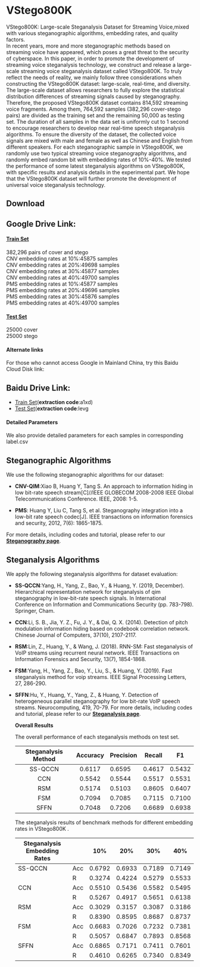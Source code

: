 # VStego800K

VStego800K: Large-scale Steganalysis Dataset for Streaming Voice,mixed with various steganographic algorithms, embedding rates, and quality factors.   
In recent years, more and more steganographic methods based on streaming voice have appeared, which poses a great threat to the security of cyberspace. In this paper, in order to promote the development of streaming voice steganalysis technology, we construct and release a large-scale streaming voice steganalysis dataset called VStego800K. To truly reflect the needs of reality, we mainly follow three considerations when constructing the VStego800K dataset: large-scale, real-time, and diversity. The large-scale dataset allows researchers to fully explore the statistical distribution differences of streaming signals caused by steganography. Therefore, the proposed VStego800K dataset contains 814,592 streaming voice fragments. Among them, 764,592 samples (382,296 cover-stego pairs) are divided as the training set and the remaining 50,000 as testing set. The duration of all samples in the data set is uniformly cut to 1 second to encourage researchers to develop near real-time speech steganalysis algorithms. To ensure the diversity of the dataset, the collected voice signals are mixed with male and female as well as Chinese and English from different speakers. For each steganographic sample in VStego800K, we randomly use two typical streaming voice steganography algorithms, and randomly embed random bit with embedding rates of 10%-40%. We tested the performance of some latest steganalysis algorithms on VStego800K, with specific results and analysis details in the experimental part. We hope that the VStego800K dataset will further promote the development of universal voice steganalysis technology.


## Download
## Google Drive Link:

#### [Train Set](https://drive.google.com/drive/folders/1IhpCFH0e5IkMzpm48IzVBDAN2VVnjSKI?usp=sharing) 

382,296 pairs of cover and stego   
CNV embedding rates at 10%:45875 samples   
CNV embedding rates at 20%:49698 samples   
CNV embedding rates at 30%:45877 samples    
CNV embedding rates at 40%:49700 samples  
PMS embedding rates at 10%:45877 samples  
PMS embedding rates at 20%:49696 samples    
PMS embedding rates at 30%:45876 samples    
PMS embedding rates at 40%:49700 samples 

#### [Test Set](https://drive.google.com/drive/folders/1RD7yOHtCgmb8BgP4EDTT3v1d3mV48mmu?usp=sharing) 

25000 cover   
25000 stego 


#### Alternate links

For those who cannot access Google in Mainland China, try this Baidu Cloud Disk link:  

## Baidu Drive Link:

* [Train Set](https://pan.baidu.com/s/1dJtBXQuZnG2eba13tbmnOA)(__extraction code__:a1xd)   
* [ Test Set](https://pan.baidu.com/s/1MREl-doUf2MG4-BuE91P0w)(__extraction code__:levg

#### Detailed Parameters

We also provide detailed parameters for each samples in corresponding label.csv
    

## Steganographic Algorithms 

We use the following steganographic algorithms for our dataset:

* __CNV-QIM__:Xiao B, Huang Y, Tang S. An approach to information hiding in low bit-rate speech stream[C]//IEEE GLOBECOM 2008-2008 IEEE Global Telecommunications Conference. IEEE, 2008: 1-5.

- __PMS__: Huang Y, Liu C, Tang S, et al. Steganography integration into a low-bit rate speech codec[J]. IEEE transactions on information forensics and security, 2012, 7(6): 1865-1875.

For more details, including codes and tutorial, please refer to our __[Steganography page](Steganography)__.

## Steganalysis Algorithms

We apply the following steganalysis algorithms for dataset evaluation: 

* __SS-QCCN__:Yang, H., Yang, Z., Bao, Y., & Huang, Y. (2019, December). Hierarchical representation network for steganalysis of qim steganography in low-bit-rate speech signals. In International Conference on Information and Communications Security (pp. 783-798). Springer, Cham.

- __CCN__:Li, S. B., Jia, Y. Z., Fu, J. Y., & Dai, Q. X. (2014). Detection of pitch modulation information hiding based on codebook correlation network. Chinese Journal of Computers, 37(10), 2107-2117.

* __RSM__:Lin, Z., Huang, Y., & Wang, J. (2018). RNN-SM: Fast steganalysis of VoIP streams using recurrent neural network. IEEE Transactions on Information Forensics and Security, 13(7), 1854-1868. 

- __FSM__:Yang, H., Yang, Z., Bao, Y., Liu, S., & Huang, Y. (2019). Fast steganalysis method for voip streams. IEEE Signal Processing Letters, 27, 286-290.

- __SFFN__:Hu, Y., Huang, Y., Yang, Z., & Huang, Y. Detection of heterogeneous parallel steganography for low bit-rate VoIP speech streams. Neurocomputing, 419, 70-79.
  For more details, including codes and tutorial, please refer to our __[Steganalysis page](Steganalysis)__.  

  

  __Overall Results__

   The overall performance of each steganalysis methods on test set.

  | **Steganalysis Method** | Accuracy | Precision | Recall |   F1   |
  | :---------------------: | :------: | --------- | ------ | :----: |
  |         SS-QCCN         |  0.6117  | 0.6595    | 0.4617 | 0.5432 |
  |           CCN           |  0.5542  | 0.5544    | 0.5517 | 0.5531 |
  |           RSM           |  0.5174  | 0.5103    | 0.8605 | 0.6407 |
  |           FSM           |  0.7094  | 0.7085    | 0.7115 | 0.7100 |
  |          SFFN           |  0.7048  | 0.7206    | 0.6689 | 0.6938 |

  The steganalysis results of benchmark methods for different embedding rates in VStego800K .

  | Steganalysis  Embedding  Rates |      | 10%    | 20%    | 30%    | 40%    |
  | ------------------------------ | ---- | ------ | ------ | ------ | ------ |
  | SS-QCCN                        | Acc  | 0.6792 | 0.6933 | 0.7189 | 0.7149 |
  |                                | R    | 0.3274 | 0.4224 | 0.5279 | 0.5533 |
  | CCN                            | Acc  | 0.5510 | 0.5436 | 0.5582 | 0.5495 |
  |                                | R    | 0.5267 | 0.4917 | 0.5651 | 0.6138 |
  | RSM                            | Acc  | 0.3029 | 0.3157 | 0.3087 | 0.3186 |
  |                                | R    | 0.8390 | 0.8595 | 0.8687 | 0.8737 |
  | FSM                            | Acc  | 0.6683 | 0.7026 | 0.7232 | 0.7381 |
  |                                | R    | 0.5057 | 0.6847 | 0.7893 | 0.8568 |
  | SFFN                           | Acc  | 0.6865 | 0.7171 | 0.7411 | 0.7601 |
  |                                | R    | 0.4610 | 0.6265 | 0.7340 | 0.8349 |




